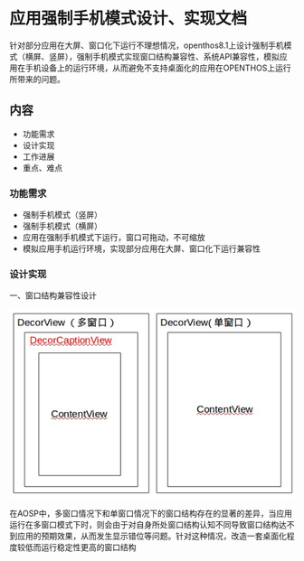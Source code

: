 # 应用强制手机模式设计、实现文档
   针对部分应用在大屏、窗口化下运行不理想情况，openthos8.1上设计强制手机模式（横屏、竖屏），强制手机模式实现窗口结构兼容性、系统API兼容性，模拟应用在手机设备上的运行环境，从而避免不支持桌面化的应用在OPENTHOS上运行所带来的问题。

## 内容
  - 功能需求
  - 设计实现
  - 工作进展
  - 重点、难点
  
### 功能需求
  - 强制手机模式（竖屏）
  - 强制手机模式（横屏）
  - 应用在强制手机模式下运行，窗口可拖动，不可缩放
  - 模拟应用手机运行环境，实现部分应用在大屏、窗口化下运行兼容性
  
### 设计实现
一、窗口结构兼容性设计

   ![](https://github.com/openthos/multiwin-analysis/blob/master/multiwindow/liuxx/prc/multiwindow.jpg)
   
在AOSP中，多窗口情况下和单窗口情况下的窗口结构存在的显著的差异，当应用运行在多窗口模式下时，则会由于对自身所处窗口结构认知不同导致窗口结构达不到应用的预期效果，从而发生显示错位等问题。针对这种情况，改造一套桌面化程度较低而运行稳定性更高的窗口结构


 
  
   
  
  
   
   
  
 

 








